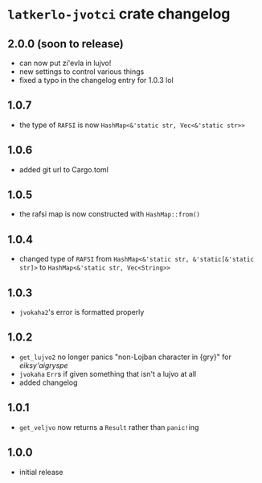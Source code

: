 # `latkerlo-jvotci` crate changelog

## 2.0.0 (soon to release)
- can now put zi'evla in lujvo!
- new settings to control various things
- fixed a typo in the changelog entry for 1.0.3 lol

## 1.0.7
- the type of `RAFSI` is now `HashMap<&'static str, Vec<&'static str>>`

## 1.0.6
- added git url to Cargo.toml

## 1.0.5
- the rafsi map is now constructed with `HashMap::from()`

## 1.0.4
- changed type of `RAFSI` from `HashMap<&'static str, &'static[&'static str]>` to `HashMap<&'static str, Vec<String>>`

## 1.0.3
- `jvokaha2`'s error is formatted properly

## 1.0.2
- `get_lujvo2` no longer panics "non-Lojban character in {gry}" for *eiksy'aigryspe*
- `jvokaha` `Err`s if given something that isn't a lujvo at all
- added changelog

## 1.0.1
- `get_veljvo` now returns a `Result` rather than `panic!`ing

## 1.0.0
- initial release

